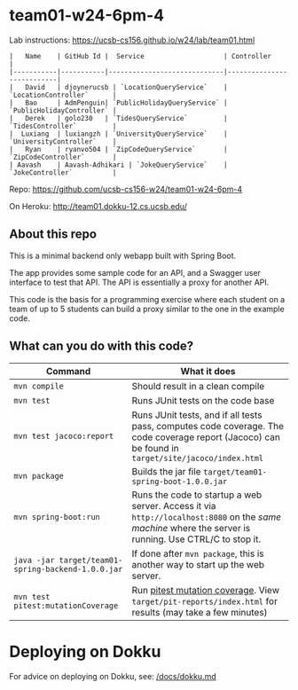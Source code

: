 # team01-w24-6pm-4

Lab instructions: <https://ucsb-cs156.github.io/w24/lab/team01.html>

```
|   Name    | GitHub Id |  Service                    | Controller                |
|-----------|-----------|-----------------------------|---------------------------|
|   David   | djoynerucsb | `LocationQueryService`    | `LocationController`      |
|   Bao     | AdmPenguin| `PublicHolidayQueryService` | `PublicHolidayController` |
|   Derek   | golo230   | `TidesQueryService`         | `TidesController`         |
|  Luxiang  | luxiangzh | `UniversityQueryService`    | `UniversityController`    |
|   Ryan    | ryanvo504 | `ZipCodeQueryService`       | `ZipCodeController`       |
| Aavash    | Aavash-Adhikari | `JokeQueryService`    | `JokeController`          |
```

Repo: https://github.com/ucsb-cs156-w24/team01-w24-6pm-4

On Heroku: http://team01.dokku-12.cs.ucsb.edu/

## About this repo

This is a minimal backend only webapp built with Spring Boot.

The app provides some sample code for an API, and a Swagger user interface
to test that API.  The API is essentially a proxy for another API.

This code is the basis for a programming exercise where each student on a
team of up to 5 students can build a proxy similar to the one in the example code.

## What can you do with this code?

| Command | What it does   |
|----------|---------------------------------------|
| `mvn compile` | Should result in a clean compile |
| `mvn test` | Runs JUnit tests on the code base |
| `mvn test jacoco:report` | Runs JUnit tests, and if all tests pass, computes code coverage.  The code coverage report (Jacoco) can be found in `target/site/jacoco/index.html` |
| `mvn package` | Builds the jar file `target/team01-spring-boot-1.0.0.jar` |
| `mvn spring-boot:run` | Runs the code to startup a web server.  Access it via `http://localhost:8080` on the *same machine* where the server is running.  Use CTRL/C to stop it. |
| `java -jar target/team01-spring-backend-1.0.0.jar` | If done after `mvn package`, this is another way to start up the web server.|
| `mvn test pitest:mutationCoverage` | Run [pitest mutation coverage](https://pitest.org).  View `target/pit-reports/index.html` for results (may take a few minutes)|

# Deploying on Dokku

For advice on deploying on Dokku, see: [/docs/dokku.md](/docs/dokku.md)

